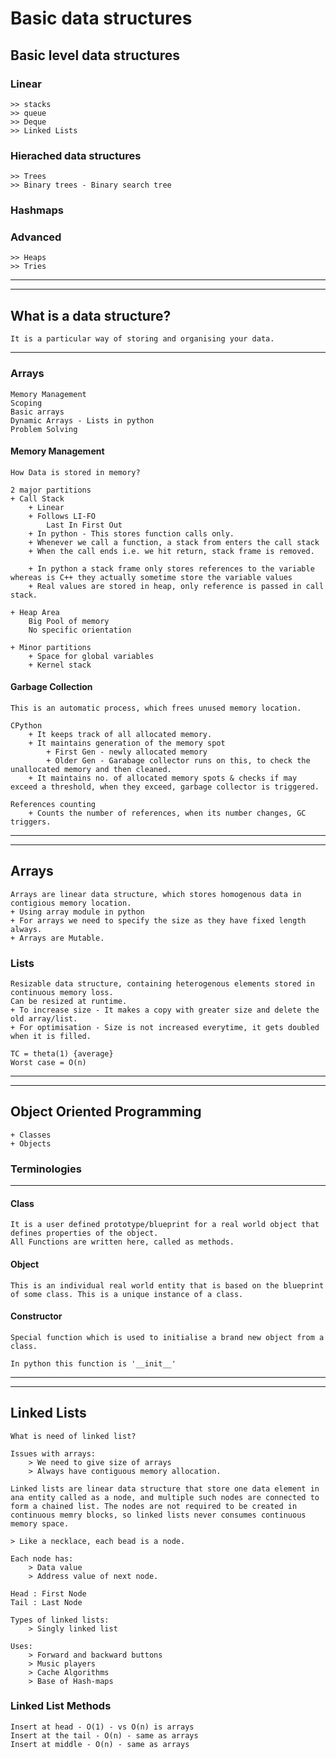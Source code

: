 # Basic data structures

## Basic level data structures
### Linear
    >> stacks
    >> queue
    >> Deque
    >> Linked Lists
### Hierached data structures
    >> Trees
    >> Binary trees - Binary search tree

### Hashmaps

### Advanced
    >> Heaps
    >> Tries
___
___
## What is a data structure?
    It is a particular way of storing and organising your data.

***
### Arrays
    Memory Management
    Scoping
    Basic arrays
    Dynamic Arrays - Lists in python
    Problem Solving

#### Memory Management
    How Data is stored in memory?

    2 major partitions
    + Call Stack
        + Linear
        + Follows LI-FO
            Last In First Out
        + In python - This stores function calls only.
        + Whenever we call a function, a stack from enters the call stack
        + When the call ends i.e. we hit return, stack frame is removed.

        + In python a stack frame only stores references to the variable whereas is C++ they actually sometime store the variable values
        + Real values are stored in heap, only reference is passed in call stack.

    + Heap Area
        Big Pool of memory
        No specific orientation
    
    + Minor partitions
        + Space for global variables
        + Kernel stack

#### Garbage Collection
    This is an automatic process, which frees unused memory location.

    CPython
        + It keeps track of all allocated memory.
        + It maintains generation of the memory spot
            + First Gen - newly allocated memory
            + Older Gen - Garabage collector runs on this, to check the unallocated memory and then cleaned.
        + It maintains no. of allocated memory spots & checks if may exceed a threshold, when they exceed, garbage collector is triggered.

    References counting
        + Counts the number of references, when its number changes, GC triggers.
___
___
## Arrays
    Arrays are linear data structure, which stores homogenous data in contigious memory location.
    + Using array module in python
    + For arrays we need to specify the size as they have fixed length always.
    + Arrays are Mutable.

### Lists
    Resizable data structure, containing heterogenous elements stored in continuous memory loss.
    Can be resized at runtime.
    + To increase size - It makes a copy with greater size and delete the old array/list.
    + For optimisation - Size is not increased everytime, it gets doubled when it is filled.

    TC = theta(1) {average}
    Worst case = O(n)

___
___

## Object Oriented Programming
    + Classes
    + Objects

### Terminologies
___

#### Class
    It is a user defined prototype/blueprint for a real world object that defines properties of the object.
    All Functions are written here, called as methods.
#### Object
    This is an individual real world entity that is based on the blueprint of some class. This is a unique instance of a class.
#### Constructor
    Special function which is used to initialise a brand new object from a class.
    
    In python this function is '__init__'
___
___

## Linked Lists
    What is need of linked list?

    Issues with arrays:
        > We need to give size of arrays
        > Always have contiguous memory allocation.
    
    Linked lists are linear data structure that store one data element in ana entity called as a node, and multiple such nodes are connected to form a chained list. The nodes are not required to be created in continuous memry blocks, so linked lists never consumes continuous memory space.

    > Like a necklace, each bead is a node.

    Each node has:
        > Data value
        > Address value of next node.

    Head : First Node
    Tail : Last Node

    Types of linked lists:
        > Singly linked list
    
    Uses:
        > Forward and backward buttons
        > Music players
        > Cache Algorithms
        > Base of Hash-maps

### Linked List Methods
    Insert at head - O(1) - vs O(n) is arrays
    Insert at the tail - O(n) - same as arrays
    Insert at middle - O(n) - same as arrays
